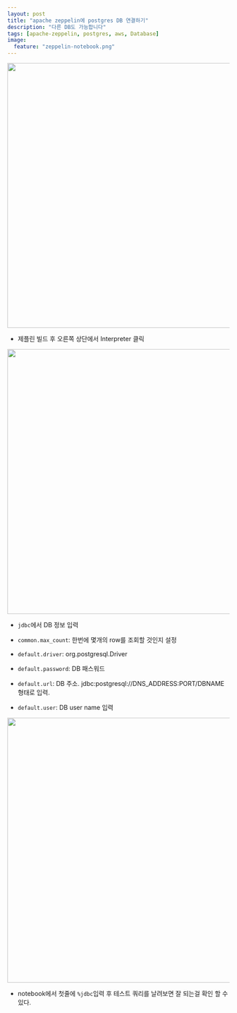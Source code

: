 ```yaml
---
layout: post
title: "apache zeppelin에 postgres DB 연결하기"
description: "다른 DB도 가능합니다"
tags: [apache-zeppelin, postgres, aws, Database]
image:
  feature: "zeppelin-notebook.png"
---
```


<center><img src="../images/connecting-postgres-with-zeppelin/1.png" width="600"></center>

- 제플린 빌드 후 오른쪽 상단에서 Interpreter 클릭

<center><img src="../images/connecting-postgres-with-zeppelin/2.jpg" width="600"></center>

- `jdbc`에서 DB 정보 입력

- `common.max_count`: 한번에 몇개의 row를 조회할 것인지 설정
- `default.driver`: org.postgresql.Driver
- `default.password`: DB 패스워드
- `default.url`: DB 주소. jdbc:postgresql://DNS_ADDRESS:PORT/DBNAME 형태로 입력.
- `default.user`: DB user name 입력

<center><img src="../images/connecting-postgres-with-zeppelin/3.png" width="600"></center>

- notebook에서 첫줄에 `%jdbc`입력 후 테스트 쿼리를 날려보면 잘 되는걸 확인 할 수 있다.
